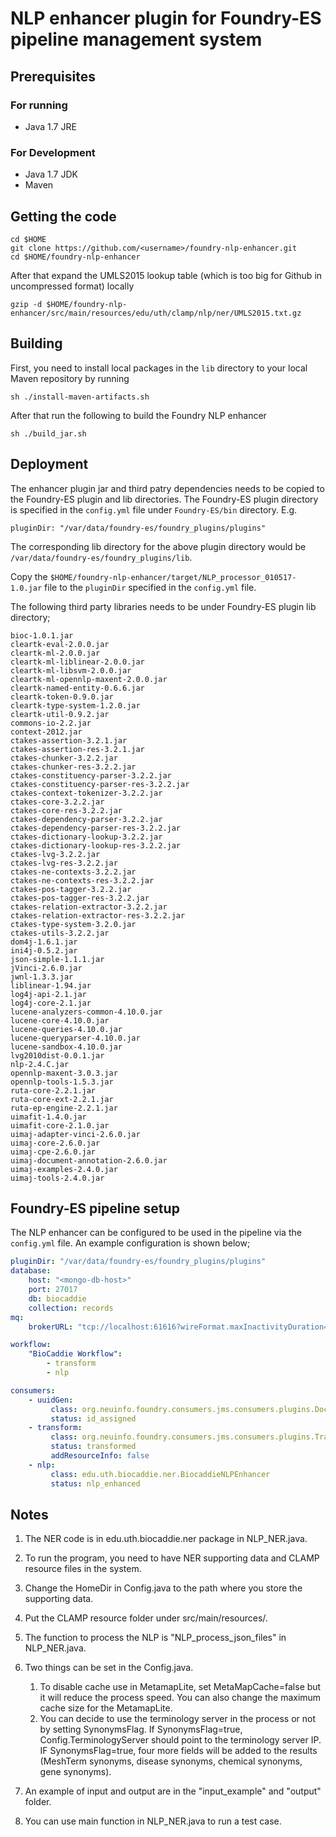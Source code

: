 # NLP enhancer plugin for Foundry-ES pipeline management system 

## Prerequisites

### For running

* Java 1.7 JRE

### For Development

* Java 1.7 JDK
* Maven 

Getting the code
----------------

    cd $HOME
    git clone https://github.com/<username>/foundry-nlp-enhancer.git
    cd $HOME/foundry-nlp-enhancer

After that expand the UMLS2015 lookup table (which is too big for Github in uncompressed format) locally

    gzip -d $HOME/foundry-nlp-enhancer/src/main/resources/edu/uth/clamp/nlp/ner/UMLS2015.txt.gz

Building
--------

First, you need to install local packages in the `lib` directory to your local Maven repository by running

    sh ./install-maven-artifacts.sh

After that run the following to build the Foundry NLP enhancer    

    sh ./build_jar.sh


Deployment
----------

The enhancer plugin jar and third patry dependencies needs to be copied to the Foundry-ES plugin and lib directories.
The Foundry-ES plugin directory is specified in the `config.yml` file under `Foundry-ES/bin` directory. E.g.

    pluginDir: "/var/data/foundry-es/foundry_plugins/plugins"

The corresponding lib directory for the above plugin directory would be `/var/data/foundry-es/foundry_plugins/lib`.

Copy the  `$HOME/foundry-nlp-enhancer/target/NLP_processor_010517-1.0.jar` file to the `pluginDir` specified in the 
`config.yml` file. 


The following third party libraries needs to be under Foundry-ES plugin lib directory;

    bioc-1.0.1.jar
    cleartk-eval-2.0.0.jar
    cleartk-ml-2.0.0.jar
    cleartk-ml-liblinear-2.0.0.jar
    cleartk-ml-libsvm-2.0.0.jar
    cleartk-ml-opennlp-maxent-2.0.0.jar
    cleartk-named-entity-0.6.6.jar
    cleartk-token-0.9.0.jar
    cleartk-type-system-1.2.0.jar
    cleartk-util-0.9.2.jar
    commons-io-2.2.jar
    context-2012.jar
    ctakes-assertion-3.2.1.jar
    ctakes-assertion-res-3.2.1.jar
    ctakes-chunker-3.2.2.jar
    ctakes-chunker-res-3.2.2.jar
    ctakes-constituency-parser-3.2.2.jar
    ctakes-constituency-parser-res-3.2.2.jar
    ctakes-context-tokenizer-3.2.2.jar
    ctakes-core-3.2.2.jar
    ctakes-core-res-3.2.2.jar
    ctakes-dependency-parser-3.2.2.jar
    ctakes-dependency-parser-res-3.2.2.jar
    ctakes-dictionary-lookup-3.2.2.jar
    ctakes-dictionary-lookup-res-3.2.2.jar
    ctakes-lvg-3.2.2.jar
    ctakes-lvg-res-3.2.2.jar
    ctakes-ne-contexts-3.2.2.jar
    ctakes-ne-contexts-res-3.2.2.jar
    ctakes-pos-tagger-3.2.2.jar
    ctakes-pos-tagger-res-3.2.2.jar
    ctakes-relation-extractor-3.2.2.jar
    ctakes-relation-extractor-res-3.2.2.jar
    ctakes-type-system-3.2.0.jar
    ctakes-utils-3.2.2.jar
    dom4j-1.6.1.jar
    ini4j-0.5.2.jar
    json-simple-1.1.1.jar
    jVinci-2.6.0.jar
    jwnl-1.3.3.jar
    liblinear-1.94.jar
    log4j-api-2.1.jar
    log4j-core-2.1.jar
    lucene-analyzers-common-4.10.0.jar
    lucene-core-4.10.0.jar
    lucene-queries-4.10.0.jar
    lucene-queryparser-4.10.0.jar
    lucene-sandbox-4.10.0.jar
    lvg2010dist-0.0.1.jar
    nlp-2.4.C.jar
    opennlp-maxent-3.0.3.jar
    opennlp-tools-1.5.3.jar
    ruta-core-2.2.1.jar
    ruta-core-ext-2.2.1.jar
    ruta-ep-engine-2.2.1.jar
    uimafit-1.4.0.jar
    uimafit-core-2.1.0.jar
    uimaj-adapter-vinci-2.6.0.jar
    uimaj-core-2.6.0.jar
    uimaj-cpe-2.6.0.jar
    uimaj-document-annotation-2.6.0.jar
    uimaj-examples-2.4.0.jar
    uimaj-tools-2.4.0.jar


Foundry-ES pipeline setup
-------------------------

The NLP enhancer can be configured to be used in the pipeline via the `config.yml` file. An example 
configuration is shown below;


```YAML
pluginDir: "/var/data/foundry-es/foundry_plugins/plugins"
database:
    host: "<mongo-db-host>"
    port: 27017
    db: biocaddie
    collection: records
mq:
    brokerURL: "tcp://localhost:61616?wireFormat.maxInactivityDuration=0"

workflow:
    "BioCaddie Workflow":
        - transform
        - nlp

consumers:
    - uuidGen:
         class: org.neuinfo.foundry.consumers.jms.consumers.plugins.DocIDAssigner
         status: id_assigned
    - transform:
         class: org.neuinfo.foundry.consumers.jms.consumers.plugins.TransformationEnhancer
         status: transformed
         addResourceInfo: false
    - nlp:
         class: edu.uth.biocaddie.ner.BiocaddieNLPEnhancer
         status: nlp_enhanced
```

Notes
-----

1. The NER code is in edu.uth.biocaddie.ner package in NLP_NER.java.

2. To run the program, you need to have NER supporting data and CLAMP resource files in the system.

3. Change the HomeDir in Config.java to the path where you store the supporting data.

4. Put the CLAMP resource folder under src/main/resources/.

5. The function to process the NLP is "NLP_process_json_files" in NLP_NER.java.

6. Two things can be set in the Config.java. 
   1) To disable cache use in MetamapLite, set MetaMapCache=false but it will reduce the process speed. You can also change the maximum cache size for the MetamapLite.
   2) You can decide to use the terminology server in the process or not by setting SynonymsFlag.
       If SynonymsFlag=true, Config.TerminologyServer should point to the terminology server IP.
       IF SynonymsFlag=true, four more fields will be added to the results (MeshTerm synonyms, disease synonyms, chemical synonyms, gene synonyms).

6. An example of input and output are in the "input_example" and "output" folder.

7. You can use main function in NLP_NER.java to run a test case.
